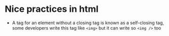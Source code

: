 # Nice practices in html
* A tag for an element without a closing tag is known as a self-closing tag, some developers write this tag like `<img>` but it can write so `<img />` too